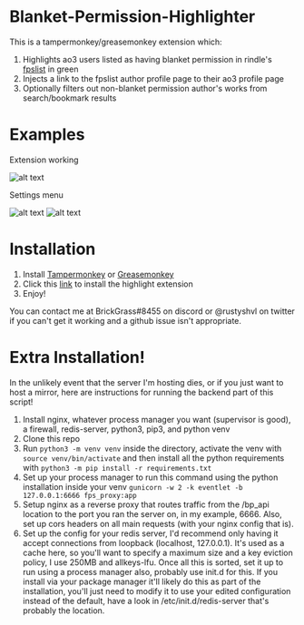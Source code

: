 # Blanket-Permission-Highlighter

This is a tampermonkey/greasemonkey extension which:
1. Highlights ao3 users listed as having blanket permission in rindle's [fpslist](https://www.fpslist.org/) in green
2. Injects a link to the fpslist author profile page to their ao3 profile page
3. Optionally filters out non-blanket permission author's works from search/bookmark results

# Examples

Extension working

![alt text](https://brickgrass.uk/media/images/fps_ext_example.png "Example of extension working on ao3")

Settings menu

![alt text](https://brickgrass.uk/media/images/tampermonkey_menu.png "Tampermonkey menu showing option to open settings for the highlighter extension")
![alt text](https://brickgrass.uk/media/images/bph_settings.png "The settings menu for the extension")

# Installation

1. Install [Tampermonkey](https://www.tampermonkey.net/) or [Greasemonkey](https://www.greasespot.net/)
2. Click this [link](https://raw.githubusercontent.com/BrickGrass/Blanket-Permission-Highlighter/master/highlight.pub.user.js) to install the highlight extension
3. Enjoy!

You can contact me at BrickGrass#8455 on discord or @rustyshvl on twitter if you can't get it working and a github issue isn't appropriate.

# Extra Installation!

In the unlikely event that the server I'm hosting dies, or if you just want to host a mirror, here are instructions for running the backend part of this script!

1. Install nginx, whatever process manager you want (supervisor is good), a firewall, redis-server, python3, pip3, and python venv
2. Clone this repo
3. Run `python3 -m venv venv` inside the directory, activate the venv with `source venv/bin/activate` and then install all the python requirements with `python3 -m pip install -r requirements.txt`
4. Set up your process manager to run this command using the python installation inside your venv `gunicorn -w 2 -k eventlet -b 127.0.0.1:6666 fps_proxy:app`
5. Setup nginx as a reverse proxy that routes traffic from the /bp_api location to the port you ran the server on, in my example, 6666. Also, set up cors headers on all main requests (with your nginx config that is).
6. Set up the config for your redis server, I'd recommend only having it accept connections from loopback (localhost, 127.0.0.1). It's used as a cache here, so you'll want to specify a maximum size and a key eviction policy, I use 250MB and allkeys-lfu. Once all this is sorted, set it up to run using a process manager also, probably use init.d for this. If you install via your package manager it'll likely do this as part of the installation, you'll just need to modify it to use your edited configuration instead of the default, have a look in /etc/init.d/redis-server that's probably the location.

